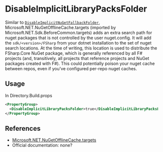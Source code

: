 # DisableImplicitLibraryPacksFolder

Similar to [`DisableImplicitNuGetFallbackFolder`](./DisableImplicitNuGetFallbackFolder.md), Microsoft.NET.NuGetOfflineCache.targets (imported by Microsoft.NET.Sdk.BeforeCommon.targets) adds an extra search path for nuget packages that is not controlled by the user nuget.config. It will add the `sdk/<version>/FSharp` from your dotnet installation to the set of nuget search locations. At the time of writing, this location is used to distribute the FSharp.Core NuGet package, which is generally referenced by all F# projects (and, transitively, all projects that reference projects and NuGet packages created with F#). This could potentially poison your nuget cache between repos, even if you've configured per-repo nuget caches.


## Usage

In Directory.Build.props

```xml
<PropertyGroup>
  <DisableImplicitLibraryPacksFolder>true</DisableImplicitLibraryPacksFolder>
</PropertyGroup>
```

## References
- [Microsoft.NET.NuGetOfflineCache.targets](https://github.com/dotnet/sdk/blob/main/src/Tasks/Microsoft.NET.Build.Tasks/targets/Microsoft.NET.NuGetOfflineCache.targets)
- Official documentation: none?